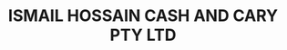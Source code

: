 ---
title: "ISMAIL HOSSAIN CASH AND CARY PTY LTD"
url: /whittlesea/ismail-hossain-cash-and-cary-pty-ltd/
shop: supermarket
---